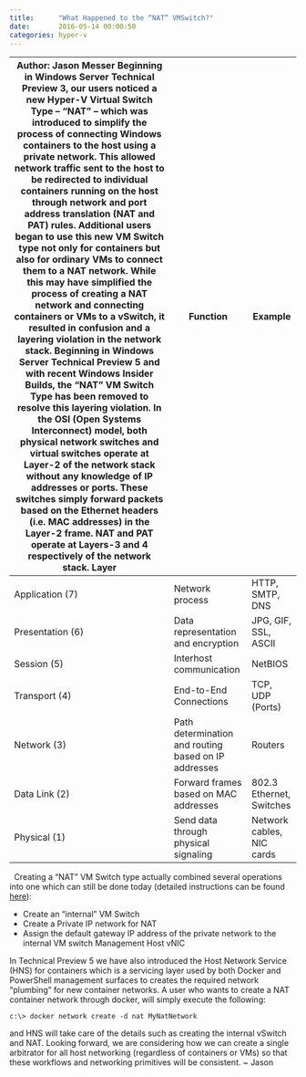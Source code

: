 ```yaml
---
title:      "What Happened to the “NAT” VMSwitch?"
date:       2016-05-14 00:00:50
categories: hyper-v
---
```

**Author: Jason Messer** Beginning in Windows Server Technical Preview 3, our users noticed a new Hyper-V Virtual Switch Type – “NAT” – which was introduced to simplify the process of connecting Windows containers to the host using a private network. This allowed network traffic sent to the host to be redirected to individual containers running on the host through network and port address translation (NAT and PAT) rules. Additional users began to use this new VM Switch type not only for containers but also for ordinary VMs to connect them to a NAT network. While this may have simplified the process of creating a NAT network and connecting containers or VMs to a vSwitch, it resulted in confusion and a layering violation in the network stack. Beginning in Windows Server Technical Preview 5 and with recent Windows Insider Builds, the “NAT” VM Switch Type has been removed to resolve this layering violation. In the OSI (Open Systems Interconnect) model, both physical network switches and virtual switches operate at Layer-2 of the network stack without any knowledge of IP addresses or ports. These switches simply forward packets based on the Ethernet headers (i.e. MAC addresses) in the Layer-2 frame. NAT and PAT operate at Layers-3 and 4 respectively of the network stack.  **Layer** | **Function** | **Example**  
---|---|---  
Application (7) | Network process | HTTP, SMTP, DNS  
Presentation (6) | Data representation and encryption | JPG, GIF, SSL, ASCII  
Session (5) | Interhost communication | NetBIOS  
Transport (4) | End-to-End Connections | TCP, UDP (Ports)  
Network (3) | Path determination and routing based on IP addresses | Routers  
Data Link (2) | Forward frames based on MAC addresses | 802.3 Ethernet, Switches  
Physical (1) | Send data through physical signaling | Network cables, NIC cards  
  Creating a “NAT” VM Switch type actually combined several operations into one which can still be done today (detailed instructions can be found [here](https://msdn.microsoft.com/en-us/virtualization/hyperv_on_windows/user_guide/setup_nat_network)): 

  * Create an “internal” VM Switch
  * Create a Private IP network for NAT
  * Assign the default gateway IP address of the private network to the internal VM switch Management Host vNIC

In Technical Preview 5 we have also introduced the Host Network Service (HNS) for containers which is a servicing layer used by both Docker and PowerShell management surfaces to creates the required network “plumbing” for new container networks. A user who wants to create a NAT container network through docker, will simply execute the following: 
    
    
    c:\> docker network create -d nat MyNatNetwork

and HNS will take care of the details such as creating the internal vSwitch and NAT. Looking forward, we are considering how we can create a single arbitrator for all host networking (regardless of containers or VMs) so that these workflows and networking primitives will be consistent. ~ Jason
